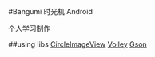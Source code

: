 #Bangumi 时光机 Android

个人学习制作

##using libs
[CircleImageView](https://github.com/hdodenhof/CircleImageView)
[Volley](https://android.googlesource.com/platform/frameworks/volley)
[Gson](https://github.com/google/gson)

